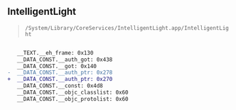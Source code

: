 ## IntelligentLight

> `/System/Library/CoreServices/IntelligentLight.app/IntelligentLight`

```diff

   __TEXT.__eh_frame: 0x130
   __DATA_CONST.__auth_got: 0x438
   __DATA_CONST.__got: 0x140
-  __DATA_CONST.__auth_ptr: 0x278
+  __DATA_CONST.__auth_ptr: 0x270
   __DATA_CONST.__const: 0x4d8
   __DATA_CONST.__objc_classlist: 0x60
   __DATA_CONST.__objc_protolist: 0x60

```
